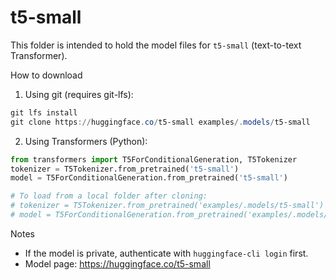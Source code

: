 # t5-small

This folder is intended to hold the model files for `t5-small` (text-to-text Transformer).

How to download

1) Using git (requires git-lfs):

```powershell
git lfs install
git clone https://huggingface.co/t5-small examples/.models/t5-small
```

2) Using Transformers (Python):

```python
from transformers import T5ForConditionalGeneration, T5Tokenizer
tokenizer = T5Tokenizer.from_pretrained('t5-small')
model = T5ForConditionalGeneration.from_pretrained('t5-small')

# To load from a local folder after cloning:
# tokenizer = T5Tokenizer.from_pretrained('examples/.models/t5-small')
# model = T5ForConditionalGeneration.from_pretrained('examples/.models/t5-small')
```

Notes
- If the model is private, authenticate with `huggingface-cli login` first.
- Model page: https://huggingface.co/t5-small
